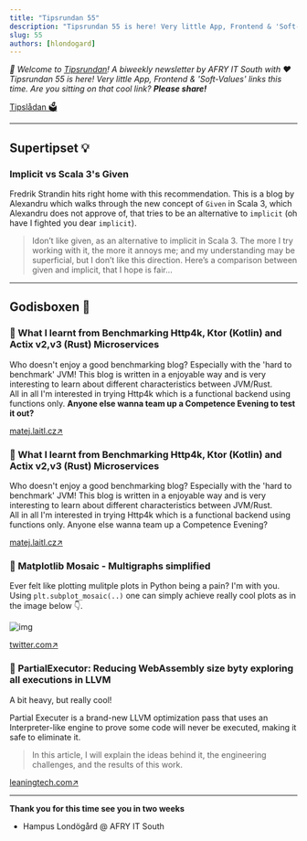 ```yaml
---
title: "Tipsrundan 55"
description: "Tipsrundan 55 is here! Very little App, Frontend & 'Soft-Values' links this time. Are you sitting on that cool link? **Please share!**"
slug: 55
authors: [hlondogard]
---
```

_👋 Welcome to [Tipsrundan](https://buitsyd.com/tipsrundan/55/)! A biweekly newsletter by AFRY IT South with ❤️_  
_Tipsrundan 55 is here! Very little App, Frontend & 'Soft-Values' links this time. Are you sitting on that cool link? **Please share!**_
<!--truncate-->

[Tipslådan 🗳](mailto:hampus.londogard@afry.com?subject=Tips)    

---
## Supertipset 💡
###         Implicit vs Scala 3's Given

Fredrik Strandin hits right home with this recommendation. This is a blog by Alexandru which walks through the new concept of `Given` in Scala 3, which Alexandru does not approve of, that tries to be an alternative to `implicit` (oh have I fighted you dear `implicit`).

>Idon’t like given, as an alternative to implicit in Scala 3. The more I try working with it, the more it annoys me; and my understanding may be superficial, but I don’t like this direction. Here’s a comparison between given and implicit, that I hope is fair… 

---



## Godisboxen 🍭
        
### 🎒 What I learnt from Benchmarking Http4k, Ktor (Kotlin) and Actix v2,v3 (Rust) Microservices

Who doesn't enjoy a good benchmarking blog? Especially with the 'hard to benchmark' JVM! This blog is written in a enjoyable way and is very interesting to learn about different characteristics between JVM/Rust.  
All in all I'm interested in trying Http4k which is a functional backend using functions only. **Anyone else wanna team up a Competence Evening to test it out?**

[matej.laitl.cz↗](https://matej.laitl.cz/bench-rust-kotlin-microservices/)

### 🎒 What I learnt from Benchmarking Http4k, Ktor (Kotlin) and Actix v2,v3 (Rust) Microservices

Who doesn't enjoy a good benchmarking blog? Especially with the 'hard to benchmark' JVM! This blog is written in a enjoyable way and is very interesting to learn about different characteristics between JVM/Rust.  
All in all I'm interested in trying Http4k which is a functional backend using functions only. Anyone else wanna team up a Competence Evening?

[matej.laitl.cz↗](https://matej.laitl.cz/bench-rust-kotlin-microservices/)

### 🔀 Matplotlib Mosaic - Multigraphs simplified

Ever felt like plotting mulitple plots in Python being a pain? I'm with you.  
Using `plt.subplot_mosaic(..)` one can simply achieve really cool plots as in the image below 👇.

![img](https://pbs.twimg.com/media/FLP4VFaXwAY3jYU?format=jpg&name=large)

[twitter.com↗](https://twitter.com/leifdenby/status/1491808998131126273?s=20&t=MWetylq_2JsyvDKlZXoOPg)

### 🔀 PartialExecutor: Reducing WebAssembly size byty exploring all executions in LLVM

A bit heavy, but really cool!

>
Partial Executer is a brand-new LLVM optimization pass that uses an Interpreter-like engine to prove some code will never be executed, making it safe to eliminate it.

>In this article, I will explain the ideas behind it, the engineering challenges, and the results of this work.

[leaningtech.com↗](https://leaningtech.com/reducing-webassembly-size-by-exploring-all-executions-in-llvm/)   

---

**Thank you for this time see you in two weeks**   
- Hampus Londögård @ AFRY IT South